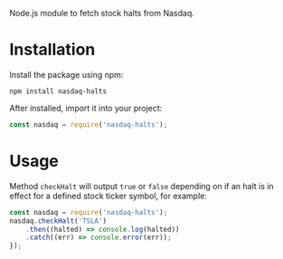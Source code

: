 Node.js module to fetch stock halts from Nasdaq.

# Installation
Install the package using npm:
```
npm install nasdaq-halts
```

After installed, import it into your project:
```js
const nasdaq = require('nasdaq-halts');
```

# Usage
Method `checkHalt` will output `true` or `false` depending on if an halt is in effect for a defined stock ticker symbol, for example:
```js
const nasdaq = require('nasdaq-halts');
nasdaq.checkHalt('TSLA')
    .then((halted) => console.log(halted))
    .catch((err) => console.error(err));
});   
```